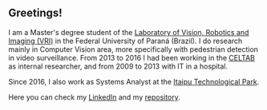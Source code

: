 ## Greetings!

I am a Master's degree student of the [Laboratory of Vision, Robotics and Imaging (VRI)](https://web.inf.ufpr.br/vri/) in the Federal University of Paraná (Brazil). I do research mainly in Computer Vision area, more specifically with pedestrian detection in video surveillance. From 2013 to 2016 I had been working in the [CELTAB](https://www.pti.org.br/celtab) as internal researcher, and from 2009 to 2013 with IT in a hospital.

Since 2016, I also work as Systems Analyst at the [Itaipu Technological Park](https://www.pti.org.br/en).

Here you can check my [LinkedIn](https://www.linkedin.com/in/gustavovaliati) and my [repository](https://github.com/gustavovaliati).
